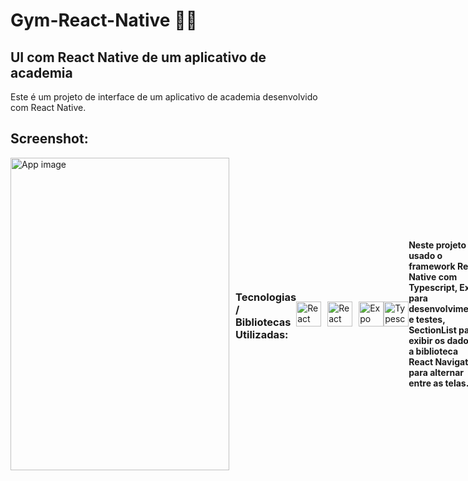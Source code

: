# Gym-React-Native 💪📱

## UI com React Native de um aplicativo de academia

Este é um projeto de interface de um aplicativo de academia desenvolvido com React Native.

## Screenshot:

<div  style="display: flex; align-items: center">

<img  src="https://i.postimg.cc/QtvyT8Xp/app.jpg"  alt="App image"  width="350"  height="500"  style="margin-right: 10px;"/>


### Tecnologias / Bibliotecas Utilizadas:

<div style="display: flex; align-items: center;">
  <img src="https://reactnative.dev/img/header_logo.svg" alt="React Native" width="40" height="40" style="margin-right: 10px;"/>
  <img src="https://reactnavigation.org/img/spiro.svg" alt="React Navigation" width="40" height="40" style="margin-right: 10px;"/>
  <img src="https://seekicon.com/free-icon-download/expo_1.png" alt="Expo" width="40" height="40"/>

  <img src="https://encrypted-tbn0.gstatic.com/images?q=tbn:ANd9GcSteulkg0Im8Z-LWyFsNhnaIwKZgVFtKRVFO5ZWjvb9SuiDi9JAg6_qIdG1&s=10" alt="Typescript" width="40" height="40"/>
</div>

####  Neste projeto foi usado o framework React Native com Typescript, Expo para desenvolvimento e testes, SectionList para exibir os dados e a biblioteca React Navigation para alternar entre as telas.
